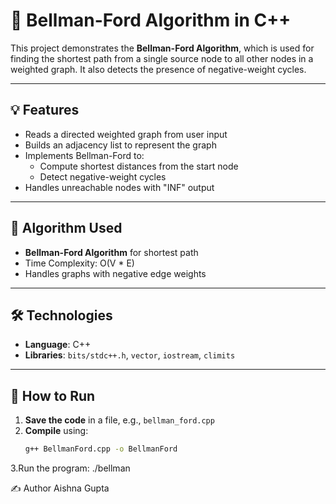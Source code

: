 # 🔄 Bellman-Ford Algorithm in C++

This project demonstrates the **Bellman-Ford Algorithm**, which is used for finding the shortest path from a single source node to all other nodes in a weighted graph. It also detects the presence of negative-weight cycles.

---

## 💡 Features

- Reads a directed weighted graph from user input
- Builds an adjacency list to represent the graph
- Implements Bellman-Ford to:
  - Compute shortest distances from the start node
  - Detect negative-weight cycles
- Handles unreachable nodes with "INF" output

---

## 🧠 Algorithm Used

- **Bellman-Ford Algorithm** for shortest path
- Time Complexity: O(V * E)
- Handles graphs with negative edge weights

---

## 🛠️ Technologies

- **Language**: C++
- **Libraries**: `bits/stdc++.h`, `vector`, `iostream`, `climits`

---

## 🚀 How to Run

1. **Save the code** in a file, e.g., `bellman_ford.cpp`
2. **Compile** using:
   ```bash
   g++ BellmanFord.cpp -o BellmanFord
3.Run the program:
   ./bellman

   
✍️ Author
Aishna Gupta
